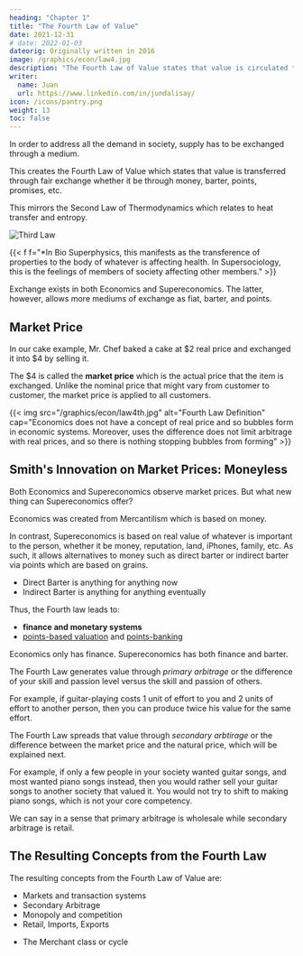 ```yaml
---
heading: "Chapter 1"
title: "The Fourth Law of Value"
date: 2021-12-31
# date: 2022-01-03
dateorig: Originally written in 2016
image: /graphics/econ/law4.jpg
description: "The Fourth Law of Value states that value is circulated through the economy through fair exchanges."
writer:
  name: Juan
  url: https://www.linkedin.com/in/jundalisay/
icon: /icons/pantry.png
weight: 13
toc: false
---
```



<!-- Commercial system focuses on self-interest 
A lot of work is duplicated 
coordinates work, investments, resources (supply/demand)    -->


In order to address all the demand in society, supply has to be exchanged through a medium. 

This creates the Fourth Law of Value which states that value is transferred through fair exchange whether it be through money, barter, points, promises, etc. 

This mirrors the Second Law of Thermodynamics which relates to heat transfer and entropy.

![Third Law](/graphics/econ/law4.jpg)

{{< f f="*In Bio Superphysics, this manifests as the transference of properties to the body of whatever is affecting health. In Supersociology, this is the feelings of members of society affecting other members." >}}
 

Exchange exists in both Economics and Supereconomics. The latter, however, allows more mediums of exchange as fiat, barter, and points. 


## Market Price

In our cake example, Mr. Chef baked a cake at $2 real price and exchanged it into $4 by selling it. 

The $4 is called the **market price** which is the actual price that the item is exchanged. Unlike the nominal price that might vary from customer to customer, the market price is applied to all customers. 

{{< img src="/graphics/econ/law4th.jpg" alt="Fourth Law Definition" cap="Economics does not have a concept of real price and so bubbles form in economic systems. Moreover,  uses the difference  does not limit arbitrage with real prices, and so there is nothing stopping bubbles from forming" >}}


<!-- A change in the nominal value comes from the difference between the nominal price and the market price, leading to the real price and real value(these concepts are not all present in Economics). This creates transaction systems such as cash, credit, barter, andresource credits. Under this law are supply and demand, monetary theories (money supply, inflation, etc) and the double coincidence of wants of barter. -->

<!-- We then input these laws according to our eagle equation in order to create our ‘equation’ for demand and supply as ps:pdD. This overturns the mercantilist ‘Law’ of Supply and Demand of Economics which treats of s and d as equals:
 -->

## Smith's Innovation on Market Prices: Moneyless

Both Economics and Supereconomics observe market prices. But what new thing can Supereconomics offer?

Economics was created from Mercantilism which is based on money. 

In contrast, Supereconomics is based on real value of whatever is important to the person, whether it be money, reputation, land, iPhones, family, etc. As such, it allows alternatives to money such as direct barter or indirect barter via points which are based on grains.

- Direct Barter is anything for anything now
- Indirect Barter is anything for anything eventually

Thus, the Fourth law leads to:
- **finance and monetary systems** 
- [points-based valuation](/social/economics/alternatives-to-money) and [points-banking](https://www.pantrypoints.com/trisactions/banking/)

Economics only has finance. Supereconomics has both finance and barter. 

The Fourth Law generates value through *primary arbitrage* or the difference of your skill and passion level versus the skill and passion of others. 

For example, if guitar-playing costs 1 unit of effort to you and 2 units of effort to another  person, then you can produce twice his value for the same effort. 

The Fourth Law spreads that value through *secondary arbtirage* or the difference between the market price and the natural price, which will be explained next. 

For example, if only a few people in your society wanted guitar songs, and most wanted piano songs instead, then you would rather sell your guitar songs to another society that valued it. You would not try to shift to making piano songs, which is not your core competency. 

We can say in a sense that primary arbitrage is wholesale while secondary arbitrage is retail. 


## The Resulting Concepts from the Fourth Law

The resulting concepts from the Fourth  Law of Value are:

- Markets and transaction systems
- Secondary Arbitrage
- Monopoly and competition
- Retail, Imports, Exports
<!-- - The Grain Index -->
- The Merchant class or cycle
